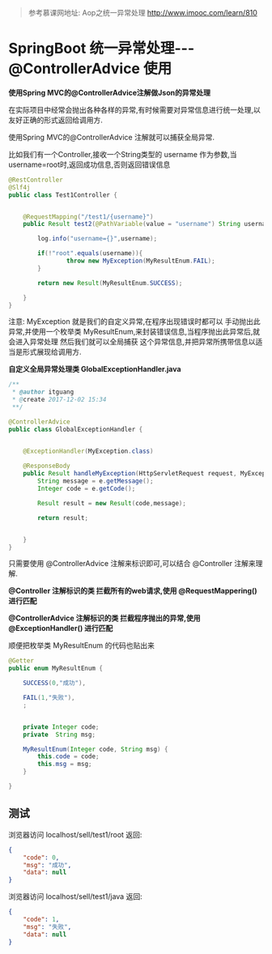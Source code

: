 

> 参考慕课网地址: Aop之统一异常处理 http://www.imooc.com/learn/810

# SpringBoot 统一异常处理--- @ControllerAdvice 使用

**使用Spring MVC的@ControllerAdvice注解做Json的异常处理**

在实际项目中经常会抛出各种各样的异常,有时候需要对异常信息进行统一处理,以友好正确的形式返回给调用方.


使用Spring MVC的@ControllerAdvice 注解就可以捕获全局异常.

比如我们有一个Controller,接收一个String类型的 username 作为参数,当username=root时,返回成功信息,否则返回错误信息

```java
@RestController
@Slf4j
public class Test1Controller {


    @RequestMapping("/test1/{username}")
    public Result test2(@PathVariable(value = "username") String username){

        log.info("username={}",username);

        if(!"root".equals(username)){
                throw new MyException(MyResultEnum.FAIL);
        }

        return new Result(MyResultEnum.SUCCESS);

    }
}
```
注意: MyException 就是我们的自定义异常,在程序出现错误时都可以 手动抛出此异常,并使用一个枚举类 MyResultEnum,来封装错误信息,当程序抛出此异常后,就会进入异常处理
然后我们就可以全局捕获 这个异常信息,并把异常所携带信息以适当是形式展现给调用方.

**自定义全局异常处理类 GlobalExceptionHandler.java**

```java
/**
 * @author itguang
 * @create 2017-12-02 15:34
 **/

@ControllerAdvice
public class GlobalExceptionHandler {


    @ExceptionHandler(MyException.class)
   
    @ResponseBody
    public Result handleMyException(HttpServletRequest request, MyException e){
        String message = e.getMessage();
        Integer code = e.getCode();

        Result result = new Result(code,message);

        return result;


    }
}
```
只需要使用 @ControllerAdvice 注解来标识即可,可以结合 @Controller 注解来理解.

**@Controller 注解标识的类 拦截所有的web请求,使用 @RequestMappering() 进行匹配**

**@ControllerAdvice 注解标识的类 拦截程序抛出的异常,使用@ExceptionHandler() 进行匹配**


顺便把枚举类 MyResultEnum 的代码也贴出来

```java
@Getter
public enum MyResultEnum {

    SUCCESS(0,"成功"),

    FAIL(1,"失败"),
    ;


    private Integer code;
    private  String msg;

    MyResultEnum(Integer code, String msg) {
        this.code = code;
        this.msg = msg;
    }

}
```

## 测试

浏览器访问 localhost/sell/test1/root
返回:
```json
{
    "code": 0,
    "msg": "成功",
    "data": null
}
```
浏览器访问 localhost/sell/test1/java
返回:

```json
{
    "code": 1,
    "msg": "失败",
    "data": null
}
```


















































